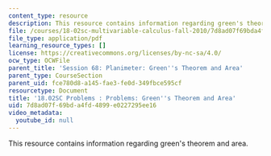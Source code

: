 ```yaml
---
content_type: resource
description: This resource contains information regarding green's theorem and area.
file: /courses/18-02sc-multivariable-calculus-fall-2010/7d8ad07f69bda4fd4899e0227295ee16_MIT18_02SC_pb_68_quest.pdf
file_type: application/pdf
learning_resource_types: []
license: https://creativecommons.org/licenses/by-nc-sa/4.0/
ocw_type: OCWFile
parent_title: 'Session 68: Planimeter: Green''s Theorem and Area'
parent_type: CourseSection
parent_uid: fce780d8-a145-fae3-fe0d-349fbce595cf
resourcetype: Document
title: '18.02SC Problems : Problems: Green''s Theorem and Area'
uid: 7d8ad07f-69bd-a4fd-4899-e0227295ee16
video_metadata:
  youtube_id: null
---
```

This resource contains information regarding green's theorem and area.